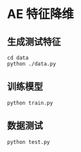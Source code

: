 # AE 特征降维

## 生成测试特征

```
cd data
python ./data.py
```

## 训练模型

```
python train.py
```

## 数据测试

```
python test.py
```
